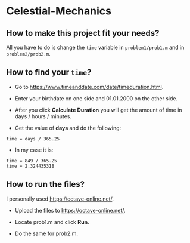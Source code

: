 # Celestial-Mechanics
## How to make this project fit your needs?
All you have to do is change the ``time`` variable in ``problem1/prob1.m`` and in ``problem2/prob2.m``.

## How to find your ``time``?
* Go to https://www.timeanddate.com/date/timeduration.html.

* Enter your birthdate on one side and 01.01.2000 on the other side.

* After you click **Calculate Duration** you will get the amount of time in days / hours / minutes.

* Get the value of **days** and do the following:

``` 
time = days / 365.25
```

* In my case it is:

```
time = 849 / 365.25
time = 2.324435318
```

## How to run the files?
I personally used https://octave-online.net/. 

* Upload the files to https://octave-online.net/.

* Locate prob1.m and click **Run**.
* Do the same for prob2.m.
